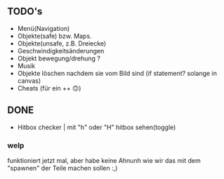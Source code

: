 ## TODO's
- Menü(Navigation)
- Objekte(safe) bzw. Maps.
- Objekte(unsafe, z.B. Dreiecke)
- Geschwindigkeitsänderungen
- Objekt bewegung/drehung ?
- Musik
- Objekte löschen nachdem sie vom Bild sind (if statement? solange in canvas)
- Cheats (für ein ++ 🙃)


## DONE
- Hitbox checker | mit "h" oder "H" hitbox sehen(toggle)

### welp
funktioniert jetzt mal, aber habe keine Ahnunh wie wir das mit dem "spawnen" der Teile machen sollen :,)